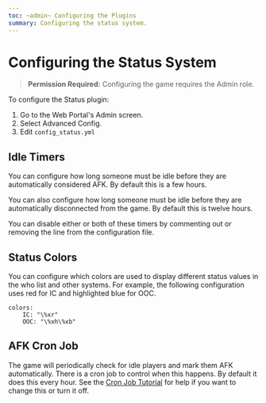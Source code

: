 ```yaml
---
toc: ~admin~ Configuring the Plugins
summary: Configuring the status system.
---
```

# Configuring the Status System

> **Permission Required:** Configuring the game requires the Admin role.

To configure the Status plugin:

1. Go to the Web Portal's Admin screen.  
2. Select Advanced Config.
3. Edit `config_status.yml`

## Idle Timers

You can configure how long someone must be idle before they are automatically considered AFK.  By default this is a few hours.

You can also configure how long someone must be idle before they are automatically disconnected from the game.  By default this is twelve hours.

You can disable either or both of these timers by commenting out or removing the line from the configuration file.

## Status Colors

You can configure which colors are used to display different status values in the who list and other systems.  For example, the following configuration uses red for IC and highlighted blue for OOC.

    colors:
        IC: "\%xr"
        OOC: "\%xh\%xb"

## AFK Cron Job

The game will periodically check for idle players and mark them AFK automatically.  There is a cron job to control when this happens.  By default it does this every hour.  See the [Cron Job Tutorial](http://www.aresmush.com/tutorials/code/configuring-cron) for help if you want to change this or turn it off.



